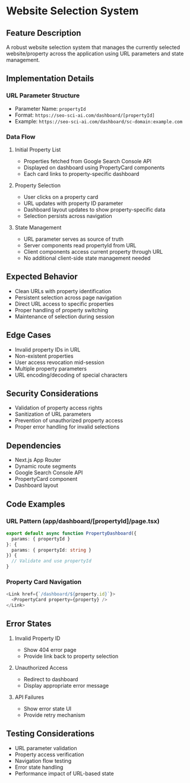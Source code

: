# Website Selection System

## Feature Description
A robust website selection system that manages the currently selected website/property across the application using URL parameters and state management.

## Implementation Details

### URL Parameter Structure
- Parameter Name: `propertyId`
- Format: `https://seo-sci-ai.com/dashboard/[propertyId]`
- Example: `https://seo-sci-ai.com/dashboard/sc-domain:example.com`

### Data Flow
1. Initial Property List
   - Properties fetched from Google Search Console API
   - Displayed on dashboard using PropertyCard components
   - Each card links to property-specific dashboard

2. Property Selection
   - User clicks on a property card
   - URL updates with property ID parameter
   - Dashboard layout updates to show property-specific data
   - Selection persists across navigation

3. State Management
   - URL parameter serves as source of truth
   - Server components read propertyId from URL
   - Client components access current property through URL
   - No additional client-side state management needed

## Expected Behavior
- Clean URLs with property identification
- Persistent selection across page navigation
- Direct URL access to specific properties
- Proper handling of property switching
- Maintenance of selection during session

## Edge Cases
- Invalid property IDs in URL
- Non-existent properties
- User access revocation mid-session
- Multiple property parameters
- URL encoding/decoding of special characters

## Security Considerations
- Validation of property access rights
- Sanitization of URL parameters
- Prevention of unauthorized property access
- Proper error handling for invalid selections

## Dependencies
- Next.js App Router
- Dynamic route segments
- Google Search Console API
- PropertyCard component
- Dashboard layout

## Code Examples

### URL Pattern (app/dashboard/[propertyId]/page.tsx)
```typescript
export default async function PropertyDashboard({ 
  params: { propertyId } 
}: { 
  params: { propertyId: string } 
}) {
  // Validate and use propertyId
}
```

### Property Card Navigation
```typescript
<Link href={`/dashboard/${property.id}`}>
  <PropertyCard property={property} />
</Link>
```

## Error States
1. Invalid Property ID
   - Show 404 error page
   - Provide link back to property selection
   
2. Unauthorized Access
   - Redirect to dashboard
   - Display appropriate error message
   
3. API Failures
   - Show error state UI
   - Provide retry mechanism

## Testing Considerations
- URL parameter validation
- Property access verification
- Navigation flow testing
- Error state handling
- Performance impact of URL-based state 